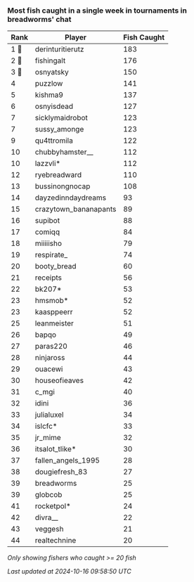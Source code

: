 ### Most fish caught in a single week in tournaments in breadworms' chat
| Rank | Player | Fish Caught |
|------|--------|-----------|
| 1 🥇  | derinturitierutz  | 183 |
| 2 🥈  | fishingalt  | 176 |
| 3 🥉  | osnyatsky  | 150 |
| 4  | puzzlow  | 141 |
| 5  | kishma9  | 137 |
| 6  | osnyisdead  | 127 |
| 7  | sicklymaidrobot  | 123 |
| 7  | sussy_amonge  | 123 |
| 9  | qu4ttromila  | 122 |
| 10  | chubbyhamster__  | 112 |
| 10  | lazzvli*  | 112 |
| 12  | ryebreadward  | 110 |
| 13  | bussinongnocap  | 108 |
| 14  | dayzedinndaydreams  | 93 |
| 15  | crazytown_bananapants  | 89 |
| 16  | supibot  | 88 |
| 17  | comiqq  | 84 |
| 18  | miiiiisho  | 79 |
| 19  | respirate_  | 74 |
| 20  | booty_bread  | 60 |
| 21  | receipts  | 56 |
| 22  | bk207*  | 53 |
| 23  | hmsmob*  | 52 |
| 23  | kaasppeerr  | 52 |
| 25  | leanmeister  | 51 |
| 26  | bapqo  | 49 |
| 27  | paras220  | 46 |
| 28  | ninjaross  | 44 |
| 29  | ouacewi  | 43 |
| 30  | houseofieaves  | 42 |
| 31  | c_mgi  | 40 |
| 32  | idini  | 36 |
| 33  | julialuxel  | 34 |
| 34  | islcfc*  | 33 |
| 35  | jr_mime  | 32 |
| 36  | itsalot_tlike*  | 30 |
| 37  | fallen_angels_1995  | 28 |
| 38  | dougiefresh_83  | 27 |
| 39  | breadworms  | 25 |
| 39  | globcob  | 25 |
| 41  | rocketpol*  | 24 |
| 42  | divra__  | 22 |
| 43  | veggesh  | 21 |
| 44  | realtechnine  | 20 |

_Only showing fishers who caught >= 20 fish_

_Last updated at 2024-10-16 09:58:50 UTC_
